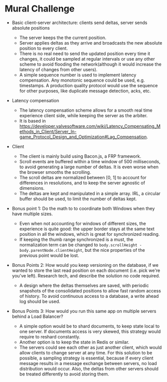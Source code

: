 Mural Challenge
===============

* Basic client-server architecture: clients send deltas, server sends absolute positions
  * The server keeps the the current position.
  * Server applies deltas as they arrive and broadcasts the new absolute position to every client.
  * There is no real need to send the updated position every time it changes, it could be sampled at regular intervals or use any other scheme to avoid flooding the network(although it would increase the latency of changes from other users).
  * A simple sequence number is used to implement latency compensation. Any monotonic sequence could be used, e.g. timestamps. A production quality protocol would use the sequence for other purposes, like duplicate message detection, acks, etc.

* Latency compensation
  * The latency compensation scheme allows for a smooth real time experience client side, while keeping the server as the arbiter.
  * It is based in https://developer.valvesoftware.com/wiki/Latency_Compensating_Methods_in_Client/Server_In-game_Protocol_Design_and_Optimization#Lag_Compensation. 
  
* Client
  * The client is mainly build using Bacon.js, a FRP framework.
  * Scroll events are buffered within a time window of 500 milliseconds, to avoid generating a large number of deltas. It is even worse when the browser smooths the scrolling.  
  * The scroll deltas are normalized between [0, 1] to account for differences in resolutions, and to keep the server agnostic of dimensions.
  * The deltas are kept and manipulated in a simple array. IRL, a circular buffer should be used, to limit the number of deltas kept.

* Bonus point 1: Do the math to to coordinate both Windows when they have multiple sizes.
  * Even when not accounting for windows of different sizes, the experience is quite good: the upper border stays at the same text position in all the windows, which is great for synchronized reading.
  * If keeping the thumb range synchronized is a must, the normalization term can be changed to `body.scrollHeight - body.parentNode.clientHeight`, but the nice properties of the previous point would be lost.

* Bonus Points 2: How would you keep versioning on the database, if we wanted to store the last read position on each document (i.e. pick we're you've left). Research tech, and describe the solution no code required.
  * A design where the deltas themselves are saved, with periodic snapshots of the consolidated positions to allow fast random access of history. To avoid continuous access to a database, a write ahead log should be used.

* Bonus Points 3: How would you run this same app on multiple servers behind a Load Balancer?
  * A simple option would be to shard documents, to keep state local to one server. If documents access is very skewed, this strategy would require to reshard constantly.
  * Another option is to keep the state in Redis or similar.
  * The servers could see each other as just another client, which would allow clients to change server at any time. For this solution to be possible, a sampling strategy is essential, because if every client message results in a message exchange between servers, no load distribution would occur. Also, the deltas from other servers should be treated differently to avoid storing them.    
  
